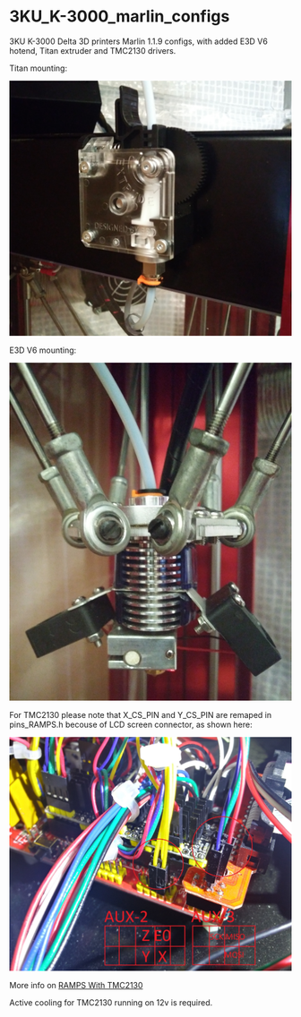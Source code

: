 # 3KU_K-3000_marlin_configs
3KU K-3000 Delta 3D printers Marlin 1.1.9 configs, with added E3D V6 hotend, Titan extruder and TMC2130 drivers.

Titan mounting:

![titan](https://raw.githubusercontent.com/Jurevic/3KU_K-3000_marlin_configs/master/img/titan_mount.jpg)

E3D V6 mounting:

![v6](https://raw.githubusercontent.com/Jurevic/3KU_K-3000_marlin_configs/master/img/v6_mount.jpg)

For TMC2130 please note that X_CS_PIN and Y_CS_PIN are remaped in pins_RAMPS.h becouse of LCD screen connector, as shown here:

![tmc2130](https://raw.githubusercontent.com/Jurevic/3KU_K-3000_marlin_configs/master/img/tmc2130_conn.jpg)

More info on [RAMPS With TMC2130](https://www.instructables.com/id/Upgrading-RAMPS-14-With-TMC2130-Stepper-Drivers/)

Active cooling for TMC2130 running on 12v is required.